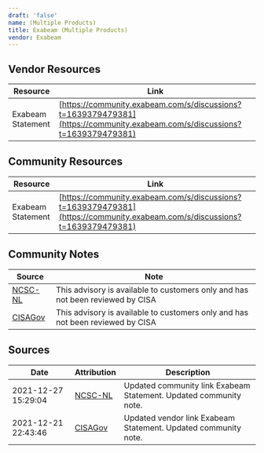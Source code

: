 ```yaml
---
draft: 'false'
name: (Multiple Products)
title: Exabeam (Multiple Products)
vendor: Exabeam
---
```


## Vendor Resources
| Resource | Link |
| --- | --- |
| Exabeam Statement | [https://community.exabeam.com/s/discussions?t=1639379479381](https://community.exabeam.com/s/discussions?t=1639379479381) |

## Community Resources
| Resource | Link |
| --- | --- |
| Exabeam Statement | [https://community.exabeam.com/s/discussions?t=1639379479381](https://community.exabeam.com/s/discussions?t=1639379479381) |

## Community Notes
| Source | Note |
| --- | --- |
| [NCSC-NL](https://github.com/NCSC-NL/log4shell/blob/main/software/README.md) | This advisory is available to customers only and has not been reviewed by CISA |
| [CISAGov](https://raw.githubusercontent.com/cisagov/log4j-affected-db/develop/README.md) | This advisory is available to customers only and has not been reviewed by CISA |

## Sources
| Date | Attribution | Description |
| --- | --- | --- |
| 2021-12-27 15:29:04 | [NCSC-NL](https://github.com/NCSC-NL/log4shell/blob/main/software/README.md) | Updated community link Exabeam Statement. Updated community note.  |
| 2021-12-21 22:43:46 | [CISAGov](https://raw.githubusercontent.com/cisagov/log4j-affected-db/develop/README.md) | Updated vendor link Exabeam Statement. Updated community note.  |
